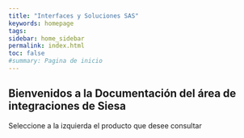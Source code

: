 ```yaml
---
title: "Interfaces y Soluciones SAS"
keywords: homepage
tags: 
sidebar: home_sidebar
permalink: index.html
toc: false
#summary: Pagina de inicio
---
```


## Bienvenidos a la Documentación del área de integraciones de Siesa ##

Seleccione a la izquierda el producto que desee consultar